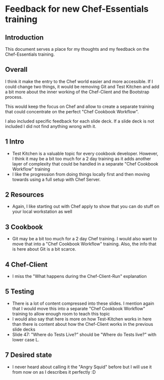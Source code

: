 # Feedback for new Chef-Essentials training

## Introduction

This document serves a place for my thoughts and my feedback on the Chef-Essentials training.

## Overall

I think it make the entry to the Chef world easier and more accessible. If I could change two things, it would be removing Git and Test Kitchen and add a bit more about the inner working of the Chef-Client and the Bootstrap process.

This would keep the focus on Chef and allow to create a separate training that could concentrate on the perfect "Chef Cookbook Workflow".

I also included specific feedback for each slide deck. If a slide deck is not included I did not find anything wrong with it.

## 1 Intro
- Test Kitchen is a valuable topic for every cookbook developer. However, I think it may be a bit too much for a 2 day training as it adds another layer of complexity that could be handled in a separate "Chef Cookbook Workflow" training
- I like the progression from doing things locally first and then moving towards using a full setup with Chef Server.
 
## 2 Resources
- Again, I like starting out with Chef apply to show that you can do stuff on your local workstation as well

## 3  Cookbook
- Git may be a bit too much for a 2 day Chef training. I would also want to move that into a "Chef Cookbook Workflow" training. Also, the info that is here about Git is a bit scarce. 

## 4 Chef-Client
- I miss the "What happens during the Chef-Client-Run" explanation

## 5 Testing
- There is a lot of content compressed into these slides. I mention again that I would move this into a separate "Chef Cookbook Workflow" training to allow enough room to teach this topic
- I would also say that here is more on how Test-Kitchen works in here than there is content about how the Chef-Client works in the previous slide decks
- Slide 47: "Where do Tests Live?” should be "Where do Tests live?" with lower case L.

## 7 Desired state
- I never heard about calling it the "Angry Squid" before but I will use it from now on as I describes it perfectly :D